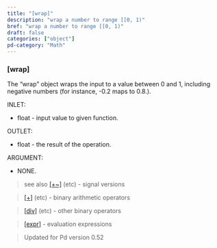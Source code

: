 ```yaml
---
title: "[wrap]"
description: "wrap a number to range [[0, 1)"
bref: "wrap a number to range [[0, 1)"
draft: false
categories: ["object"]
pd-category: "Math"
---
```


### [wrap]

The “wrap” object wraps the input to a value between 0 and 1, including negative numbers (for instance, -0.2 maps to 0.8.).

INLET:

- float - input value to given function.

OUTLET:

- float - the result of the operation.

ARGUMENT:

- NONE.
 
> see also [[+~]](../plus~) (etc) - signal versions

> [[+]](../plus) (etc) - binary arithmetic operators

> [[div]](../div) (etc) - other binary operators

> [[expr]](../expr-family) - evaluation expressions

> Updated for Pd version 0.52
 
